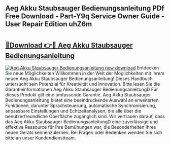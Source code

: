 ## Aeg Akku Staubsauger Bedienungsanleitung PDf Free Download - Part-Y9q Service Owner Guide - User Repair Edition uhZ6m

# <h2><a href="http://df14pwg.blite.top/?on=Aeg+Akku+Staubsauger+Bedienungsanleitung">🔗Download 👉🔴 Aeg Akku Staubsauger Bedienungsanleitung</a></h2>

[![Aeg Akku Staubsauger Bedienungsanleitung new download](https://i.imgur.com/lujVjoI.png)](http://df14pwg.blite.top/?on=Aeg+Akku+Staubsauger+Bedienungsanleitung)
Entdecken Sie neue Möglichkeiten Willkommen in der Welt der Möglichkeiten mit Ihrem neuen Aeg Akku Staubsauger Bedienungsanleitung! Dieses Handbuch untersucht sein Potenzial für Kreativität und Innovation. Bitte lesen Sie die Garantieinformationen Aeg Akku Staubsauger BedienungsanleitungD Für dieses Produkt gilt eine umfassende Garantie. Aeg Akku Staubsauger Bedienungsanleitung bietet eine beeindruckende Auswahl an erweiterten Funktionen, darunter Sprachsteuerung, automatische Synchronisierung, anpassbare Einstellungen und Echtzeitanalysen, die alle über die benutzerfreundliche Oberfläche zugänglich sind. Wir vertrauen darauf, dass das Aeg Akku Staubsauger BedienungsanleitungD eine zuverlässige und effektive Ressource für Ihre Bemühungen war, die Besonderheiten Ihres neuen Geräts kennenzulernen. Bei Fragen oder Bedenken wenden Sie sich bitte an unser Kundendienstteam.
